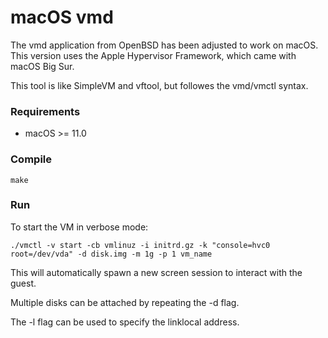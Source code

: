 # macOS vmd
The vmd application from OpenBSD has been adjusted to work on macOS.
This version uses the Apple Hypervisor Framework, which came with macOS Big Sur.

This tool is like SimpleVM and vftool, but followes the vmd/vmctl syntax.

### Requirements
  - macOS >= 11.0

### Compile
```
make
```

### Run
To start the VM in verbose mode:
```
./vmctl -v start -cb vmlinuz -i initrd.gz -k "console=hvc0 root=/dev/vda" -d disk.img -m 1g -p 1 vm_name
```

This will automatically spawn a new screen session to interact with the guest.

Multiple disks can be attached by repeating the -d flag.

The -l flag can be used to specify the linklocal address.
